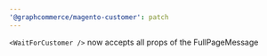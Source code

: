 ```yaml
---
'@graphcommerce/magento-customer': patch
---
```


`<WaitForCustomer />` now accepts all props of the FullPageMessage
